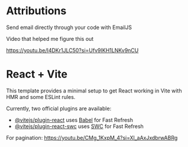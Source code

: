 
# Attributions

Send email directly through your code with EmailJS

Video that helped me figure this out

https://youtu.be/I4DKr1JLC50?si=Ufv9IKH1LNKv9nCU


# React + Vite

This template provides a minimal setup to get React working in Vite with HMR and some ESLint rules.

Currently, two official plugins are available:

- [@vitejs/plugin-react](https://github.com/vitejs/vite-plugin-react/blob/main/packages/plugin-react/README.md) uses [Babel](https://babeljs.io/) for Fast Refresh
- [@vitejs/plugin-react-swc](https://github.com/vitejs/vite-plugin-react-swc) uses [SWC](https://swc.rs/) for Fast Refresh

For pagination:
https://youtu.be/CMg_1KxpM_4?si=Xl_aAxJxdbrwABRg